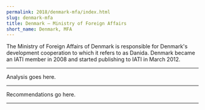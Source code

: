 ```yaml
---
permalink: 2018/denmark-mfa/index.html
slug: denmark-mfa
title: Denmark – Ministry of Foreign Affairs
short_name: Denmark, MFA
---
```


The Ministry of Foreign Affairs of Denmark is responsible for Denmark's development cooperation to which it refers to as Danida. Denmark became an IATI member in 2008 and started publishing to IATI in March 2012. 

---

Analysis goes here.

---

Recommendations go here.

---
